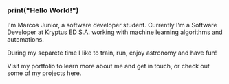 ### print("Hello World!")

I'm Marcos Junior, a software developer student. Currently I'm a Software Developer at Kryptus ED S.A. working with machine learning algorithms and automations.

During my separete time I like to train, run, enjoy astronomy and have fun!

Visit my portfolio to learn more about me and get in touch, or check out some of my projects here.
